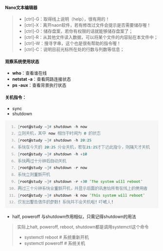 #### Nano文本编辑器
> - [ctrl]-G：取得线上说明（help），很有用的！
> - [ctrl]-X：离开naon软件，若有修改过文件会提示是否需要储存喔！
> - [ctrl]-O：储存盘案，若你有权限的话就能够储存盘案了；
> - [ctrl]-R：从其他文件读入数据，可以将某个文件的内容贴在本文件中；
> - [ctrl]-W：搜寻字串，这个也是很有帮助的指令喔！
> - [ctrl]-C：说明目前光标所在处的行数与列数等信息；

#### 观察系统使用状态
- __who__：查看谁在线
- __netstat -a__：查看网路连接状态
- __ps -aux__：查看背景执行状态

#### 关机指令：
- sync
- shutdown
  
![0](/img/06Chapter/Capture.PNG)

- half, poweroff
与shutdown作用相似，只需记得shutdown的用法
> 实际上halt, poweroff, reboot, shutdown都是调用systemctl这个命令
> - systemctl reboot # 系统重新开机
> - systemctl poweroff # 系统关机
